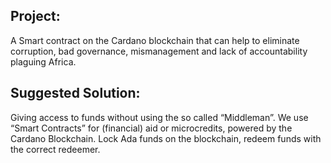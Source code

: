 ## Project:
A Smart contract on the Cardano blockchain that can help to eliminate corruption, bad governance, mismanagement and lack of accountability plaguing Africa.

## Suggested Solution:
Giving access to funds without using the so called “Middleman”. We use “Smart Contracts” for (financial) aid or microcredits, powered by the Cardano Blockchain. Lock Ada funds on the blockchain, redeem funds with the correct redeemer.
